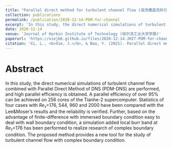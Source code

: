 ```yaml
---
title: "Parallel direct method for turbulent channel flow (湍流槽道流并行直接求解方法)"
collection: publications
permalink: /publication/2020-12-14-PDM-for-channel
excerpt: 'In this study, the direct numerical simulations of turbulent channel flow combined with Parallel Direct Method of DNS (PDM-DNS) are performed, and high parallel efficiency is obtained.'
date: 2020-12-14
venue: 'Journal of Harbin Institute of Technology (哈尔滨工业大学学报)'
paperurl: 'https://xiejb6.github.io/files/2020-12-14-JHIT-PDM-for-channel.pdf'
citation: 'Xi, L., <b>Xie, J.</b>, & Bao, Y. (2021). Parallel direct method for turbulent channel flow (in Chinese). <i>Journal of Harbin Institute of Technology</i>, 53(1), 163-167. https://doi.org/10.11918/202001028.'
---
```


# Abstract

In this study, the direct numerical simulations of turbulent channel flow combined with Parallel Direct Method of DNS (PDM-DNS) are performed, and high parallel efficiency is obtained. A parallel efficiency of over 95% can be achieved on 256 cores of the Tianhe-2 supercomputer. Statistics of four cases with $Re_{\tau}$=176, 544, 960 and 2000 have been compared with the Lee&Moser’s results and the reliability is verified. Further, based on the advantage of finite-difference with immersed boundary condition easy to deal with wall boundary condition, a simulation added local burr band at $Re_{\tau}$=176 has been performed to realize research of complex boundary condition. The proposed method provides a new tool for the study of turbulent channel flow with complex boundary condition.